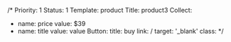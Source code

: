 /*
Priority: 1
Status: 1
Template: product
Title: product3
Collect:
- name: price
  value: $39
- name: title
  value: value
Button:
  title: buy
  link: /
  target: '_blank'
  class:
*/
